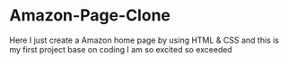 # Amazon-Page-Clone
Here I just create a Amazon home page by using HTML &amp; CSS and this is my first project base on coding I am so  excited so exceeded 
